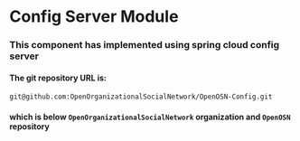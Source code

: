# Config Server Module
 
### This component has implemented using spring cloud config server

#### The git repository URL is:

```git@github.com:OpenOrganizationalSocialNetwork/OpenOSN-Config.git```

#### which is below ```OpenOrganizationalSocialNetwork``` organization and ```OpenOSN``` repository 